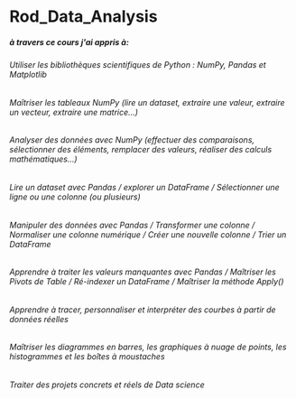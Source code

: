 # Rod_Data_Analysis
##### à travers ce cours j'ai appris à:

###### Utiliser les bibliothèques scientifiques de Python : NumPy, Pandas et Matplotlib
###### Maîtriser les tableaux NumPy (lire un dataset, extraire une valeur, extraire un vecteur, extraire une matrice...)
###### Analyser des données avec NumPy (effectuer des comparaisons, sélectionner des éléments, remplacer des valeurs, réaliser des calculs mathématiques...)
###### Lire un dataset avec Pandas / explorer un DataFrame / Sélectionner une ligne ou une colonne (ou plusieurs)
###### Manipuler des données avec Pandas / Transformer une colonne / Normaliser une colonne numérique / Créer une nouvelle colonne / Trier un DataFrame
###### Apprendre à traiter les valeurs manquantes avec Pandas / Maîtriser les Pivots de Table / Ré-indexer un DataFrame / Maîtriser la méthode Apply()
###### Apprendre à tracer, personnaliser et interpréter des courbes à partir de données réelles
###### Maîtriser les diagrammes en barres, les graphiques à nuage de points, les histogrammes et les boîtes à moustaches
###### Traiter des projets concrets et réels de Data science
